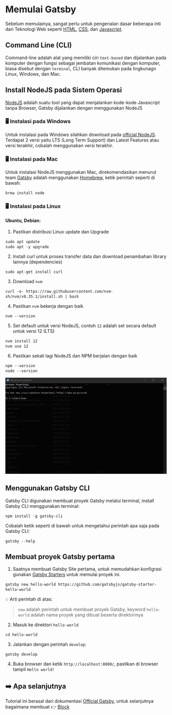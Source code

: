 # Memulai Gatsby

Sebelum memulainya, sangat perlu untuk pengenalan dasar beberapa inti dari Teknologi Web seperti [HTML](https://www.w3schools.com/html/), [CSS](https://www.w3schools.com/css/), dan [Javascript](https://www.w3schools.com/js/default.asp).

## Command Line (CLI)

Command-line adalah alat yang memiliki ciri `text-based` dan dijalankan pada komputer dengan fungsi sebagai jembatan komunikasi dengan komputer, biasa disebut dengan `terminal`, CLI banyak ditemukan pada lingkunagn Linux, Windows, dan Mac.

## Install NodeJS pada Sistem Operasi

[NodeJS](https://nodejs.org/en/) adalah suatu tool yang dapat menjalankan kode-kode Javascript tanpa Browser, Gatsby dijalankan dengan menggunakan NodeJS

### 🖥 Instalasi pada Windows

Untuk instalasi pada Windows silahkan download pada [official NodeJS](https://nodejs.org/en/). Terdapat 2 versi yaitu LTS (Long Term Support) dan Latest Features atau versi terakhir, cobalah menggunakan versi terakhir.

### 🖥 Instalasi pada Mac

Untuk instalasi NodeJS menggunakan Mac, direkomendasikan menurut team [Gatsby](https://www.gatsbyjs.org/tutorial/part-zero/) adalah menggunakan [Homebrew](https://brew.sh/), ketik perintah seperti di bawah:

```
brew install node
```

### 🖥 Instalasi pada Linux

#### Ubuntu, Debian:

1. Pastikan distribusi Linux update dan Upgrade

```
sudo apt update
sudo apt -y upgrade
```

2. Install curl untuk proses transfer data dan download penambahan library lainnya (dependencies)

```
sudo apt-get install curl
```

3. Download `nvm`

```
curl -o- https://raw.githubusercontent.com/nvm-sh/nvm/v0.35.1/install.sh | bash
```

4. Pastikan `nvm` bekerja dengan baik

```
nvm --version
```

5. Set default untuk versi NodeJS, contoh `12` adalah set secara default untuk versi 12 (LTS)

```
nvm install 12
nvm use 12
```

6. Pastikan sekali lagi NodeJS dan NPM berjalan dengan baik

```
npm --version
node --version
```

![](./assets/terminal-node.gif "Terminal")

## Menggunakan Gatsby CLI

Gatsby CLI digunakan membuat proyek Gatsby melalui terminal, install Gatsby CLI menggunakan terminal:

```
npm install -g gatsby-cli
```

Cobalah ketik seperti di bawah untuk mengetahui perintah apa saja pada Gatsby CLI:

```
gatsby --help
```

## Membuat proyek Gatsby pertama

1. Saatnya membuat Gatsby Site pertama, untuk memudahkan konfigrasi gunakan [Gatsby Starters](https://www.gatsbyjs.org/starters/) untuk memulai proyek ini.

```
gatsby new hello-world https://github.com/gatsbyjs/gatsby-starter-hello-world
```

💡 Arti perintah di atas:

> `new` adalah perintah untuk membuat proyek Gatsby, keyword `hello-world` adalah nama proyek yang dibuat beserta direktorinya

2. Masuk ke direktori `hello-world`

```
cd hello-world
```

3. Jalankan dengan perintah `develop`:

```
gatsby develop
```

4. Buka browser dan ketik `http://localhost:8000/`, pastikan di browser tampil `Hello world!`

## ➡️ Apa selanjutnya

Tutorial ini berasal dari dokumentasi [Official Gatsby](https://www.gatsbyjs.org/tutorial/part-zero/), untuk selanjutnya bagaimana membuat 👉 [Block](https://github.com/GatsbyJS-Indonesia/dokumentasi/blob/master/1.%20Membuat%20Block/index.md)
